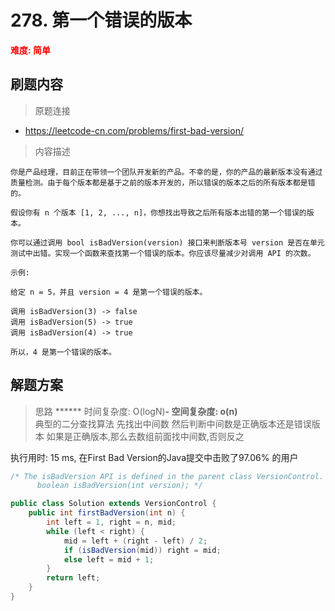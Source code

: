 # 278. 第一个错误的版本


**<font color=red>难度: 简单</font>**

## 刷题内容

> 原题连接

* https://leetcode-cn.com/problems/first-bad-version/

> 内容描述

```
你是产品经理，目前正在带领一个团队开发新的产品。不幸的是，你的产品的最新版本没有通过质量检测。由于每个版本都是基于之前的版本开发的，所以错误的版本之后的所有版本都是错的。

假设你有 n 个版本 [1, 2, ..., n]，你想找出导致之后所有版本出错的第一个错误的版本。

你可以通过调用 bool isBadVersion(version) 接口来判断版本号 version 是否在单元测试中出错。实现一个函数来查找第一个错误的版本。你应该尽量减少对调用 API 的次数。

示例:

给定 n = 5，并且 version = 4 是第一个错误的版本。

调用 isBadVersion(3) -> false
调用 isBadVersion(5) -> true
调用 isBadVersion(4) -> true

所以，4 是第一个错误的版本。 
```

## 解题方案

> 思路
****** 时间复杂度: O(logN)******- 空间复杂度: o(n)******  
> 典型的二分查找算法
> 先找出中间数
> 然后判断中间数是正确版本还是错误版本
> 如果是正确版本,那么去数组前面找中间数,否则反之

执行用时: 15 ms, 在First Bad Version的Java提交中击败了97.06% 的用户  

```java
/* The isBadVersion API is defined in the parent class VersionControl.
      boolean isBadVersion(int version); */

public class Solution extends VersionControl {
    public int firstBadVersion(int n) {
        int left = 1, right = n, mid;
        while (left < right) {
            mid = left + (right - left) / 2;
            if (isBadVersion(mid)) right = mid;
            else left = mid + 1;
        }
        return left;
    }
}
```